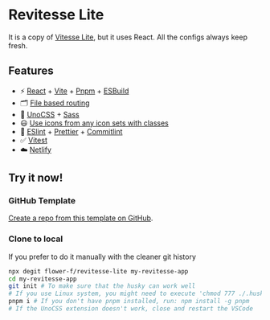 # Revitesse Lite

It is a copy of [Vitesse Lite](https://github.com/antfu/vitesse-lite), but it uses React. All the configs always keep fresh.

## Features

- ⚡️ [React](https://reactjs.org/) + [Vite](https://vitejs.dev/) + [Pnpm](https://pnpm.io/) + [ESBuild](https://esbuild.github.io/)
- 🗂 [File based routing](https://github.com/hannoeru/vite-plugin-pages)
- 🎨 [UnoCSS](https://github.com/unocss/unocss) + [Sass](https://github.com/sass/sass)
- 😃 [Use icons from any icon sets with classes](https://github.com/unocss/unocss/tree/main/packages/preset-icons)
- 🦾 [ESlint](https://eslint.org/) + [Prettier](https://prettier.io/) + [Commitlint](https://commitlint.js.org/)
- ✅ [Vitest](https://vitest.dev/)
- ☁️ [Netlify](https://www.netlify.com/)

## Try it now!

### GitHub Template

[Create a repo from this template on GitHub](https://github.com/flower-f/revitesse-lite/generate).

### Clone to local

If you prefer to do it manually with the cleaner git history

```bash
npx degit flower-f/revitesse-lite my-revitesse-app
cd my-revitesse-app
git init # To make sure that the husky can work well
# If you use Linux system, you might need to execute 'chmod 777 ./.husky/*'
pnpm i # If you don't have pnpm installed, run: npm install -g pnpm
# If the UnoCSS extension doesn't work, close and restart the VSCode
```
